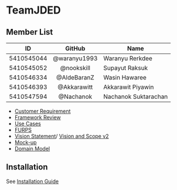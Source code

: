 # TeamJDED
## Member List 
| ID | GitHub | Name |
| ---------- |:-------:| -------------------- |
| 5410545044 | @waranyu1993 | Waranyu Rerkdee |
| 5410545052 | @nookskill | Supayut Raksuk |
| 5410546334 | @AldeBaranZ | Wasin Hawaree |
| 5410546393 | @Akkarawitt | Akkarawit Piyawin |
| 5410547594 | @Nachanok | Nachanok Suktarachan |

- [Customer Requirement](https://github.com/SSD2015/TeamJDED/wiki/Customer-Requirement)
- [Framework Review](https://docs.google.com/document/d/13P9dqHVBfVKma0K9mpGQ1tGRtaPBZ_dQ7YbqA7IzUnE/edit)
- [Use Cases](https://github.com/SSD2015/TeamJDED/wiki/Use-Cases)
- [FURPS](https://github.com/SSD2015/TeamJDED/wiki/Functional-Requirements)
- [Vision Statement](https://github.com/SSD2015/TeamJDED/wiki/Vision-Statement)/ [Vision and Scope v2](https://docs.google.com/document/d/1H4dxnSiHYRdODp2fDIgbwF3reayN4U7ffhz7gHUEovA/edit#heading=h.3dy6vkm)
- [Mock-up](https://github.com/SSD2015/TeamJDED/wiki/Mock-up)
- [Domain Model](https://docs.google.com/drawings/d/13cPB0xySrY8Kxcp-dkCLW44pAYtcjuOXt2qmO7S_8Ck/edit?usp=sharing)

## Installation
See [Installation Guide]()
